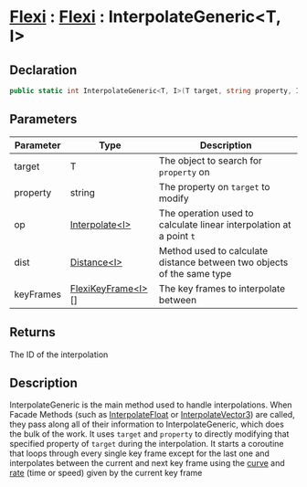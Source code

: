 # [Flexi](../Docs.md) : [Flexi](Flexi.md) : InterpolateGeneric<T, I>
## Declaration
```cs
public static int InterpolateGeneric<T, I>(T target, string property, Interpolate<I> op, Distance<I> dist, FlexiKeyFrame<I>[] keyFrames)
```

## Parameters
| Parameter | Type | Description |
| - | - | - |
| target | T | The object to search for `property` on |
| property | string | The property on `target` to modify |
| op | [Interpolate\<I>](Interpolate.md) | The operation used to calculate linear interpolation at a point `t` |
| dist | [Distance\<I>](Distance.md) | Method used to calculate distance between two objects of the same type |
| keyFrames | [FlexiKeyFrame\<I>](../FlexiKeyFrame/FlexiKeyFrame.md)[] | The key frames to interpolate between |

## Returns
The ID of the interpolation

## Description
InterpolateGeneric is the main method used to handle interpolations. When Facade Methods (such as [InterpolateFloat](InterpolateFloat.md) or [InterpolateVector3](InterpolateVector3.md)) are called, they pass along all of their information to InterpolateGeneric, which does the bulk of the work. It uses `target` and `property` to directly modifying that specified property of `target` during the interpolation. It starts a coroutine that loops through every single key frame except for the last one and interpolates between the current and next key frame using the [curve](../FlexiCurves/FlexiCurves.md) and [rate](Rate.md) (time or speed) given by the current key frame
